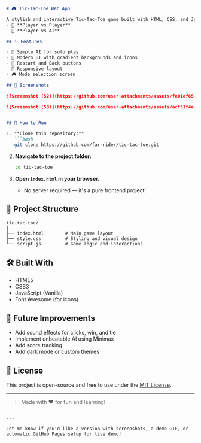 ```markdown
# 🎮 Tic-Tac-Toe Web App

A stylish and interactive Tic-Tac-Toe game built with HTML, CSS, and JavaScript — featuring two gameplay modes:
- 👥 **Player vs Player**
- 🤖 **Player vs AI**

## ✨ Features

- 🧠 Simple AI for solo play
- 🎨 Modern UI with gradient backgrounds and icons
- 🔄 Restart and Back buttons
- 📱 Responsive layout
- 🎮 Mode selection screen

## 📸 Screenshots

![Screenshot (52)](https://github.com/user-attachments/assets/fe01ef65-96f8-4c19-abdd-af1d90440f2b)

![Screenshot (53)](https://github.com/user-attachments/assets/acf51f4e-e6cc-4ba8-8796-9bbf9d5ccf34)


## 🚀 How to Run

1. **Clone this repository:**
   ```bash
   git clone https://github.com/far-rider/tic-tac-toe.git
   ```

2. **Navigate to the project folder:**
   ```bash
   cd tic-tac-toe
   ```

3. **Open `index.html` in your browser.**
   - No server required — it's a pure frontend project!

## 📁 Project Structure

```
tic-tac-toe/
│
├── index.html        # Main game layout
├── style.css         # Styling and visual design
└── script.js         # Game logic and interactions
```

## 🛠️ Built With

- HTML5
- CSS3
- JavaScript (Vanilla)
- Font Awesome (for icons)

## 🔧 Future Improvements

- Add sound effects for clicks, win, and tie
- Implement unbeatable AI using Minimax
- Add score tracking
- Add dark mode or custom themes

## 📄 License

This project is open-source and free to use under the [MIT License](LICENSE).

---

> Made with ❤️ for fun and learning!
```

---

Let me know if you'd like a version with screenshots, a demo GIF, or automatic GitHub Pages setup for live demo!
